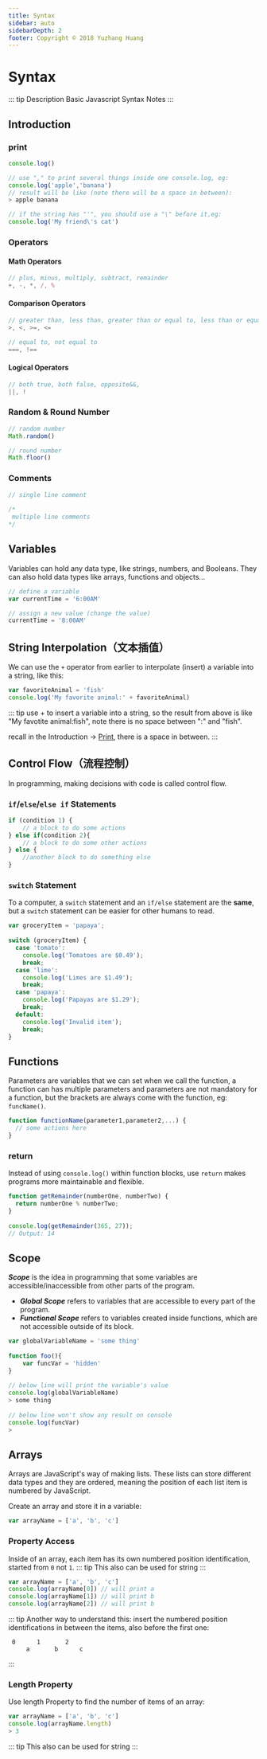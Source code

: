 ```yaml
---
title: Syntax
sidebar: auto
sidebarDepth: 2
footer: Copyright © 2018 Yuzhang Huang
---
```

# Syntax
::: tip Description
Basic Javascript Syntax Notes
:::

## Introduction
### print
``` javascript
console.log()

// use "," to print several things inside one console.log, eg:
console.log('apple','banana')
// result will be like (note there will be a space in between):
> apple banana

// if the string has "'", you should use a "\" before it,eg:
console.log('My friend\'s cat')
```
### Operators
#### Math Operators
``` javascript
// plus, minus, multiply, subtract, remainder
+, -, *, /, % 
```
#### Comparison Operators
``` javascript
// greater than, less than, greater than or equal to, less than or equal to
>, <, >=, <=

// equal to, not equal to
===, !==
```
#### Logical Operators
``` javascript
// both true, both false, opposite&&, 
||, !
```
### Random & Round Number
``` javascript
// random number
Math.random()

// round number
Math.floor()
```
### Comments
``` js
// single line comment
​
/*
 multiple line comments
*/
```
## Variables
Variables can hold any data type, like strings, numbers, and Booleans. They can also hold data types like arrays, functions and objects...
``` js
// define a variable
var currentTime = '6:00AM'

// assign a new value (change the value)
currentTime = '8:00AM'
```
## String Interpolation（文本插值）
We can use the `+` operator from earlier to interpolate (insert) a variable into a string, like this:
``` js
var favoriteAnimal = 'fish'
console.log('My favorite animal:' + favoriteAnimal)
```
::: tip
use + to insert a variable into a string, so the result from above is like "My favotite animal:fish", note there is no space between ":" and "fish".

recall in the Introduction -> [Print](#print), there is a space in between.
:::
## Control Flow（流程控制）
In programming, making decisions with code is called control flow.
### `if`/`else`/`else if` Statements
``` js
if (condition 1) {
    // a block to do some actions
} else if(condition 2){
    // a block to do some other actions
} else {
    //another block to do something else
}
```
### `switch` Statement
To a computer, a `switch` statement and an `if/else` statement are the **same**, but a `switch` statement can be easier for other humans to read.
``` js
var groceryItem = 'papaya';
​
switch (groceryItem) {
  case 'tomato':
    console.log('Tomatoes are $0.49');
    break;
  case 'lime':
    console.log('Limes are $1.49');
    break;
  case 'papaya':
    console.log('Papayas are $1.29');
    break;
  default:
    console.log('Invalid item');
    break;
}
```
## Functions
Parameters are variables that we can set when we call the function, a function can has multiple parameters and parameters are not mandatory for a function, but the brackets are always come with the function, eg: `funcName()`.
``` js
function functionName(parameter1,parameter2,...) {
  // some actions here
}
```
### return
Instead of using `console.log()` within function blocks, use `return` makes programs more maintainable and flexible.
``` js
function getRemainder(numberOne, numberTwo) {
  return numberOne % numberTwo;
}
​
console.log(getRemainder(365, 27));
// Output: 14
```
## Scope
***Scope*** is the idea in programming that some variables are accessible/inaccessible from other parts of the program.

* ***Global Scope*** refers to variables that are accessible to every part of the program.
* ***Functional Scope*** refers to variables created inside functions, which are not accessible outside of its block.
``` js
var globalVariableName = 'some thing'
​
function foo(){
    var funcVar = 'hidden'
}
​
// below line will print the variable's value
console.log(globalVariableName)
> some thing
​
// below line won't show any result on console
console.log(funcVar)
>  
```
## Arrays
Arrays are JavaScript's way of making lists. These lists can store different data types and they are ordered, meaning the position of each list item is numbered by JavaScript.

Create an array and store it in a variable:
``` js
var arrayName = ['a', 'b', 'c']
```
### Property Access
Inside of an array, each item has its own numbered position identification, started from `0` not `1`.
::: tip
This also can be used for string
:::
``` js
var arrayName = ['a', 'b', 'c']
console.log(arrayName[0]) // will print a
console.log(arrayName[1]) // will print b
console.log(arrayName[2]) // will print b
```
::: tip
Another way to understand this: insert the numbered position identifications in between the items, also before the first one: 

     0      1       2
         a       b      c
:::
### Length Property
Use length Property to find the number of items of an array:
``` js
var arrayName = ['a', 'b', 'c']
console.log(arrayName.length)
> 3
```
::: tip
This also can be used for string
:::



